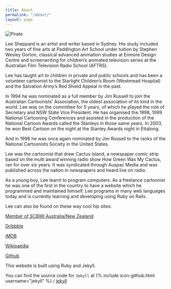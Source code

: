 ```yaml
---
title: About
permalink: "/about/"
layout: page
---
```


![Pirate](https://res.cloudinary.com/leesheppard/image/upload/v1610969556/artwork/pirate_blue_sketch.jpg)

Lee Sheppard is an artist and writer based in Sydney. His study included two years of fine arts at Paddington Art School under tuition by Stephen Wesley Gorton, classical advanced animation studies at Enmore Design Centre and screenwriting for children’s animated television series at the Australian Film Television Radio School (AFTRS).

Lee has taught art to children in private and public schools and has been a volunteer cartoonist to the Starlight Children’s Room (Westmead Hospital) and the Salvation Army’s Red Shield Appeal in the past.

In 1994 he was nominated as a full member by Jim Russell to join the Australian Cartoonists’ Association, the oldest association of its kind in the world. Lee was on the committee for 5 years, of which he played the role of Secretary and NSW State Vice President. He has organised the 1998, 1999 National Cartooning Conferences and assisted in the production of the National Cartoon Awards called the Stanleys in those same years. In 2003, he won Best Cartoon on the night at the Stanley Awards night in Ettalong.

And in 1998 he was once again nominated by Jim Russell to the ranks of the National Cartoonists Society in the United States.

Lee was the cartoonist that drew Cactus Island, a newspaper comic strip based on the multi award winning radio show How Green Was My Cactus, ran for over six years. It was syndicated through Auspac Media and was published across the nation in newspapers and heard live on radio.

As a young boy, Lee learnt to program computers. As a freelance cartoonist he was one of the first in the country to have a website which he programmed and maintained himself. Lee programs in many web languages today and is currently learning and developing using Ruby on Rails.

Lee can also be found on these way cool hip sites:

[Member of SCBWI Australia/New Zealand](https://www.scbwi.org/members-public/lee-sheppard)

[Dribbble](https://dribbble.com/leesheppard)

[iMDB](https://www.imdb.com/name/nm2698435/)

[Wikipaedia](https://en.wikipedia.org/wiki/Lee_Sheppard_(cartoonist))

[Github](https://www.github.com/leesheppard)

This website is built using Ruby and Jekyll.

You can find the source code for `Jekyll` at
{% include icon-github.html username="jekyll" %} /
[jekyll](https://github.com/jekyll/jekyll)
